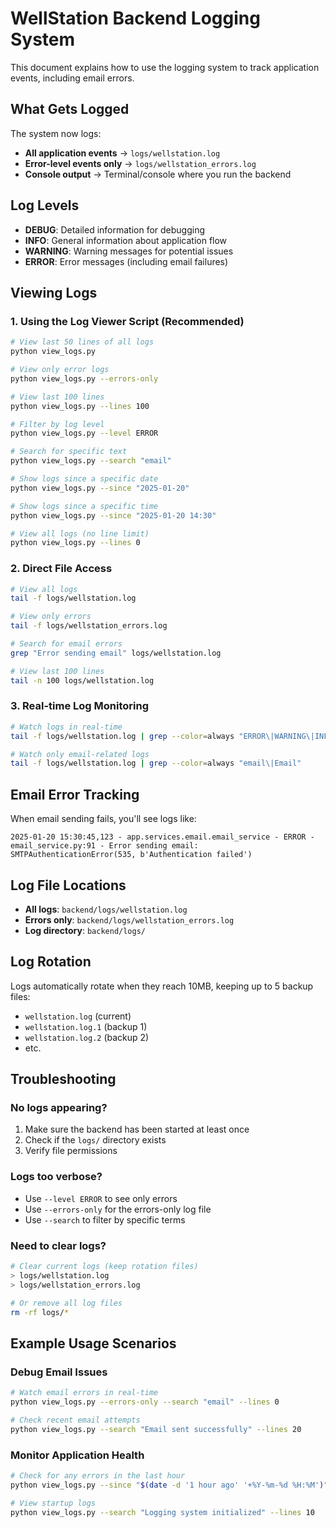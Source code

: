 # WellStation Backend Logging System

This document explains how to use the logging system to track application events, including email errors.

## What Gets Logged

The system now logs:

- **All application events** → `logs/wellstation.log`
- **Error-level events only** → `logs/wellstation_errors.log`
- **Console output** → Terminal/console where you run the backend

## Log Levels

- **DEBUG**: Detailed information for debugging
- **INFO**: General information about application flow
- **WARNING**: Warning messages for potential issues
- **ERROR**: Error messages (including email failures)

## Viewing Logs

### 1. Using the Log Viewer Script (Recommended)

```bash
# View last 50 lines of all logs
python view_logs.py

# View only error logs
python view_logs.py --errors-only

# View last 100 lines
python view_logs.py --lines 100

# Filter by log level
python view_logs.py --level ERROR

# Search for specific text
python view_logs.py --search "email"

# Show logs since a specific date
python view_logs.py --since "2025-01-20"

# Show logs since a specific time
python view_logs.py --since "2025-01-20 14:30"

# View all logs (no line limit)
python view_logs.py --lines 0
```

### 2. Direct File Access

```bash
# View all logs
tail -f logs/wellstation.log

# View only errors
tail -f logs/wellstation_errors.log

# Search for email errors
grep "Error sending email" logs/wellstation.log

# View last 100 lines
tail -n 100 logs/wellstation.log
```

### 3. Real-time Log Monitoring

```bash
# Watch logs in real-time
tail -f logs/wellstation.log | grep --color=always "ERROR\|WARNING\|INFO"

# Watch only email-related logs
tail -f logs/wellstation.log | grep --color=always "email\|Email"
```

## Email Error Tracking

When email sending fails, you'll see logs like:

```
2025-01-20 15:30:45,123 - app.services.email.email_service - ERROR - email_service.py:91 - Error sending email: SMTPAuthenticationError(535, b'Authentication failed')
```

## Log File Locations

- **All logs**: `backend/logs/wellstation.log`
- **Errors only**: `backend/logs/wellstation_errors.log`
- **Log directory**: `backend/logs/`

## Log Rotation

Logs automatically rotate when they reach 10MB, keeping up to 5 backup files:

- `wellstation.log` (current)
- `wellstation.log.1` (backup 1)
- `wellstation.log.2` (backup 2)
- etc.

## Troubleshooting

### No logs appearing?

1. Make sure the backend has been started at least once
2. Check if the `logs/` directory exists
3. Verify file permissions

### Logs too verbose?

- Use `--level ERROR` to see only errors
- Use `--errors-only` for the errors-only log file
- Use `--search` to filter by specific terms

### Need to clear logs?

```bash
# Clear current logs (keep rotation files)
> logs/wellstation.log
> logs/wellstation_errors.log

# Or remove all log files
rm -rf logs/*
```

## Example Usage Scenarios

### Debug Email Issues

```bash
# Watch email errors in real-time
python view_logs.py --errors-only --search "email" --lines 0

# Check recent email attempts
python view_logs.py --search "Email sent successfully" --lines 20
```

### Monitor Application Health

```bash
# Check for any errors in the last hour
python view_logs.py --since "$(date -d '1 hour ago' '+%Y-%m-%d %H:%M')" --level ERROR

# View startup logs
python view_logs.py --search "Logging system initialized" --lines 10
```
